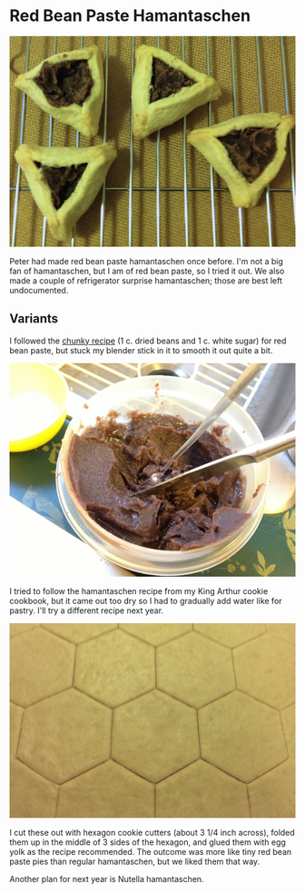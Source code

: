 # Red Bean Paste Hamantaschen

![hamantaschen](../images/hamantaschen.png)

Peter had made red bean paste hamantaschen once before. I'm not a big fan of hamantaschen, but I am of red bean paste, so I tried it out. We also made a couple of refrigerator surprise hamantaschen; those are best left undocumented.

## Variants

I followed the [chunky recipe](http://web.archive.org/web/20120629051023/http://www.applepiepatispate.com/japanese/sweet-azuki-red-bean-paste/) (1 c. dried beans and 1 c. white sugar) for red bean paste, but stuck my blender stick in it to smooth it out quite a bit.

![red bean paste](../images/red_bean_paste.jpg)

I tried to follow the hamantaschen recipe from my King Arthur cookie cookbook, but it came out too dry so I had to gradually add water like for pastry. I'll try a different recipe next year. 

![hexagons](../images/hexagons.png)

I cut these out with hexagon cookie cutters (about 3 1/4 inch across), folded them up in the middle of 3 sides of the hexagon, and glued them with egg yolk as the recipe recommended. The outcome was more like tiny red bean paste pies than regular hamantaschen, but we liked them that way.

Another plan for next year is Nutella hamantaschen.
